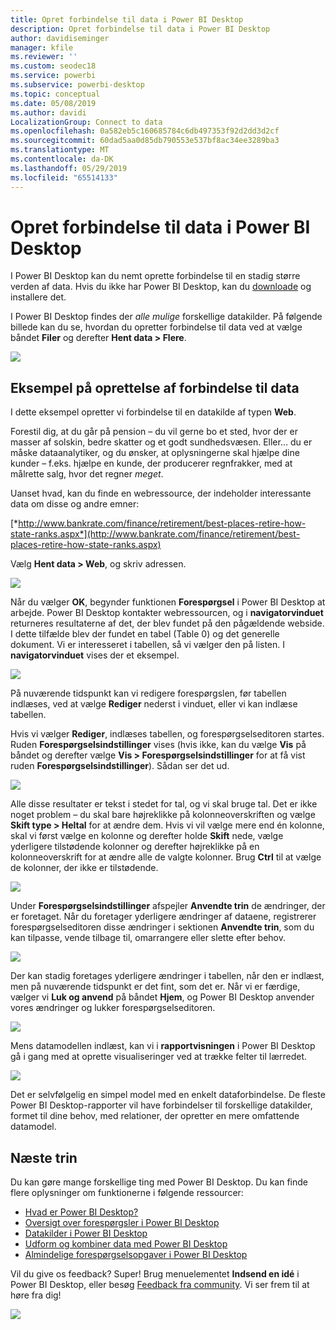 ```yaml
---
title: Opret forbindelse til data i Power BI Desktop
description: Opret forbindelse til data i Power BI Desktop
author: davidiseminger
manager: kfile
ms.reviewer: ''
ms.custom: seodec18
ms.service: powerbi
ms.subservice: powerbi-desktop
ms.topic: conceptual
ms.date: 05/08/2019
ms.author: davidi
LocalizationGroup: Connect to data
ms.openlocfilehash: 0a582eb5c160685784c6db497353f92d2dd3d2cf
ms.sourcegitcommit: 60dad5aa0d85db790553e537bf8ac34ee3289ba3
ms.translationtype: MT
ms.contentlocale: da-DK
ms.lasthandoff: 05/29/2019
ms.locfileid: "65514133"
---
```

# <a name="connect-to-data-in-power-bi-desktop"></a>Opret forbindelse til data i Power BI Desktop
I Power BI Desktop kan du nemt oprette forbindelse til en stadig større verden af data. Hvis du ikke har Power BI Desktop, kan du [downloade](http://go.microsoft.com/fwlink/?LinkID=521662) og installere det.

I Power BI Desktop findes der *alle mulige* forskellige datakilder. På følgende billede kan du se, hvordan du opretter forbindelse til data ved at vælge båndet **Filer** og derefter **Hent data \> Flere**.

![](media/desktop-connect-to-data/getdatavid_smallv2.gif)

## <a name="example-of-connecting-to-data"></a>Eksempel på oprettelse af forbindelse til data
I dette eksempel opretter vi forbindelse til en datakilde af typen **Web**.

Forestil dig, at du går på pension – du vil gerne bo et sted, hvor der er masser af solskin, bedre skatter og et godt sundhedsvæsen. Eller… du er måske dataanalytiker, og du ønsker, at oplysningerne skal hjælpe dine kunder – f.eks. hjælpe en kunde, der producerer regnfrakker, med at målrette salg, hvor det regner *meget*.

Uanset hvad, kan du finde en webressource, der indeholder interessante data om disse og andre emner:

[*http://www.bankrate.com/finance/retirement/best-places-retire-how-state-ranks.aspx*](http://www.bankrate.com/finance/retirement/best-places-retire-how-state-ranks.aspx)

Vælg **Hent data \> Web**, og skriv adressen.

![](media/desktop-connect-to-data/connecttodata_3.png)

Når du vælger **OK**, begynder funktionen **Forespørgsel** i Power BI Desktop at arbejde. Power BI Desktop kontakter webressourcen, og i **navigatorvinduet** returneres resultaterne af det, der blev fundet på den pågældende webside. I dette tilfælde blev der fundet en tabel (Table 0) og det generelle dokument. Vi er interesseret i tabellen, så vi vælger den på listen. I **navigatorvinduet** vises der et eksempel.

![](media/desktop-connect-to-data/datasources_fromnavigatordialog.png)

På nuværende tidspunkt kan vi redigere forespørgslen, før tabellen indlæses, ved at vælge **Rediger** nederst i vinduet, eller vi kan indlæse tabellen.

Hvis vi vælger **Rediger**, indlæses tabellen, og forespørgselseditoren startes. Ruden **Forespørgselsindstillinger** vises (hvis ikke, kan du vælge **Vis** på båndet og derefter vælge **Vis \> Forespørgselsindstillinger** for at få vist ruden **Forespørgselsindstillinger**). Sådan ser det ud.

![](media/desktop-connect-to-data/designer_gsg_editquery.png)

Alle disse resultater er tekst i stedet for tal, og vi skal bruge tal. Det er ikke noget problem – du skal bare højreklikke på kolonneoverskriften og vælge **Skift type \> Heltal** for at ændre dem. Hvis vi vil vælge mere end én kolonne, skal vi først vælge en kolonne og derefter holde **Skift** nede, vælge yderligere tilstødende kolonner og derefter højreklikke på en kolonneoverskrift for at ændre alle de valgte kolonner. Brug **Ctrl** til at vælge de kolonner, der ikke er tilstødende.

![](media/desktop-connect-to-data/designer_gsg_changedatatype.png)

Under **Forespørgselsindstillinger** afspejler **Anvendte trin** de ændringer, der er foretaget. Når du foretager yderligere ændringer af dataene, registrerer forespørgselseditoren disse ændringer i sektionen **Anvendte trin**, som du kan tilpasse, vende tilbage til, omarrangere eller slette efter behov.

![](media/desktop-connect-to-data/designer_gsg_appliedsteps_changedtype.png)

Der kan stadig foretages yderligere ændringer i tabellen, når den er indlæst, men på nuværende tidspunkt er det fint, som det er. Når vi er færdige, vælger vi **Luk og anvend** på båndet **Hjem**, og Power BI Desktop anvender vores ændringer og lukker forespørgselseditoren.

![](media/desktop-connect-to-data/connecttodata_closenload.png)

Mens datamodellen indlæst, kan vi i **rapportvisningen** i Power BI Desktop gå i gang med at oprette visualiseringer ved at trække felter til lærredet.

![](media/desktop-connect-to-data/connecttodata_dragontoreportview.png)

Det er selvfølgelig en simpel model med en enkelt dataforbindelse. De fleste Power BI Desktop-rapporter vil have forbindelser til forskellige datakilder, formet til dine behov, med relationer, der opretter en mere omfattende datamodel. 

## <a name="next-steps"></a>Næste trin
Du kan gøre mange forskellige ting med Power BI Desktop. Du kan finde flere oplysninger om funktionerne i følgende ressourcer:

* [Hvad er Power BI Desktop?](desktop-what-is-desktop.md)
* [Oversigt over forespørgsler i Power BI Desktop](desktop-query-overview.md)
* [Datakilder i Power BI Desktop](desktop-data-sources.md)
* [Udform og kombiner data med Power BI Desktop](desktop-shape-and-combine-data.md)
* [Almindelige forespørgselsopgaver i Power BI Desktop](desktop-common-query-tasks.md)   

Vil du give os feedback? Super! Brug menuelementet **Indsend en idé** i Power BI Desktop, eller besøg [Feedback fra community](http://community.powerbi.com/t5/Community-Feedback/bd-p/community-feedback). Vi ser frem til at høre fra dig!

![](media/desktop-connect-to-data/sendfeedback.png)

